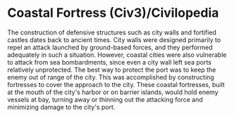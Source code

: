# Coastal Fortress (Civ3)/Civilopedia

The construction of defensive structures such as city walls and fortified castles dates back to ancient times. City walls were designed primarily to repel an attack launched by ground-based forces, and they performed adequately in such a situation. However, coastal cities were also vulnerable to attack from sea bombardments, since even a city wall left sea ports relatively unprotected. The best way to protect the port was to keep the enemy out of range of the city. This was accomplished by constructing fortresses to cover the approach to the city. These coastal fortresses, built at the mouth of the city's harbor or on barrier islands, would hold enemy vessels at bay, turning away or thinning out the attacking force and minimizing damage to the city's port.
